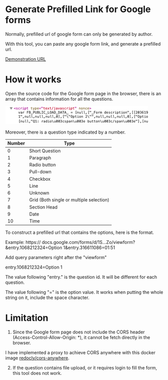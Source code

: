 # Generate Prefilled Link for Google forms

Normally, prefilled url of google form can only be generated by author. 

With this tool, you can paste any google form link, and generate a prefilled url.

[Demonstration URL](https://johnnyip.com/google-form-prefilled/)

# How it works

Open the source code for the Google form page in the browser, there is an array that contains information for all the questions.

![Source code](https://github.com/johnnyip/Google-Form-Prefill-Link-Generator/blob/master/img/Screenshot%202023-01-08%20at%201.40.52%20PM.png?raw=true)

Moreover, there is a question type indicated by a number.

|Number | Type|
|----|----|
|0| Short Question|
|1| Paragraph|
|2| Radio button|
|3| Pull-down|
|4| Checkbox|
|5| Line|
|6| Unknown|
|7| Grid (Both single or multiple selection)|
|8| Section Head|
|9| Date|
|10| Time|

To construct a prefilled url that contains the options, here is the format.

Example: https:// docs.google.com/forms/d/1S...Zo/viewform?&entry.1068212324=Option 1&entry.316611086=01:51

Add query parameters right after the "viewform"

entry.1068212324=Option 1

The value following "entry." is the question id. It will be different for each question.

The value following "=" is the option value. It works when putting the whole string on it, include the space character.


# Limitation

1. Since the Google form page does not include the CORS header (Access-Control-Allow-Origin: *), it cannot be fetch directly in the browser.

I have implemented a proxy to achieve CORS anywhere with this docker image [redocly/cors-anywhere](https://hub.docker.com/r/redocly/cors-anywhere).

2. If the question contains file upload, or it requires login to fill the form, this tool does not work.
